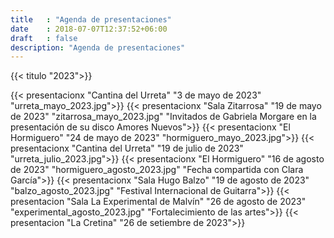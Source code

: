 ```yaml
---
title   : "Agenda de presentaciones"
date    : 2018-07-07T12:37:52+06:00
draft   : false
description: "Agenda de presentaciones"
---
```


{{< titulo "2023">}}

{{< presentacionx "Cantina del Urreta" "3 de mayo de 2023" "urreta_mayo_2023.jpg">}}
{{< presentacionx "Sala Zitarrosa" "19 de mayo de 2023" "zitarrosa_mayo_2023.jpg" "Invitados de Gabriela Morgare en la presentación de su disco Amores Nuevos">}}
{{< presentacionx "El Hormiguero" "24 de mayo de 2023" "hormiguero_mayo_2023.jpg">}}
{{< presentacionx "Cantina del Urreta" "19 de julio de 2023" "urreta_julio_2023.jpg">}}
{{< presentacionx "El Hormiguero" "16 de agosto de 2023" "hormiguero_agosto_2023.jpg" "Fecha compartida con Clara García">}}
{{< presentacionx "Sala Hugo Balzo" "19 de agosto de 2023" "balzo_agosto_2023.jpg" "Festival Internacional de Guitarra">}}
{{< presentacion "Sala La Experimental de Malvín" "26 de agosto de 2023" "experimental_agosto_2023.jpg" "Fortalecimiento de las artes">}}
{{< presentacion "La Cretina" "26 de setiembre de 2023">}}

